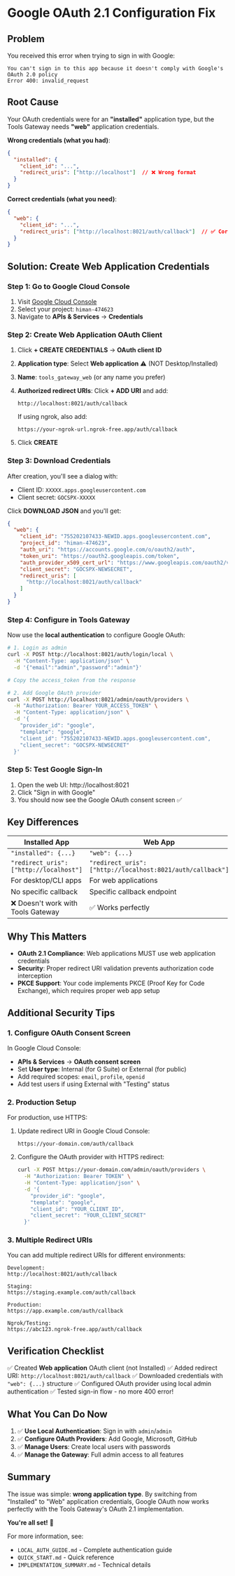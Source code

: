 # Google OAuth 2.1 Configuration Fix

## Problem

You received this error when trying to sign in with Google:
```
You can't sign in to this app because it doesn't comply with Google's OAuth 2.0 policy
Error 400: invalid_request
```

## Root Cause

Your OAuth credentials were for an **"installed"** application type, but the Tools Gateway needs **"web"** application credentials.

**Wrong credentials (what you had)**:
```json
{
  "installed": {
    "client_id": "...",
    "redirect_uris": ["http://localhost"]  // ❌ Wrong format
  }
}
```

**Correct credentials (what you need)**:
```json
{
  "web": {
    "client_id": "...",
    "redirect_uris": ["http://localhost:8021/auth/callback"]  // ✅ Correct
  }
}
```

## Solution: Create Web Application Credentials

### Step 1: Go to Google Cloud Console

1. Visit [Google Cloud Console](https://console.cloud.google.com/)
2. Select your project: `himan-474623`
3. Navigate to **APIs & Services** → **Credentials**

### Step 2: Create Web Application OAuth Client

1. Click **+ CREATE CREDENTIALS** → **OAuth client ID**
2. **Application type**: Select **Web application** ⚠️ (NOT Desktop/Installed)
3. **Name**: `tools_gateway_web` (or any name you prefer)
4. **Authorized redirect URIs**: Click **+ ADD URI** and add:
   ```
   http://localhost:8021/auth/callback
   ```
   If using ngrok, also add:
   ```
   https://your-ngrok-url.ngrok-free.app/auth/callback
   ```

5. Click **CREATE**

### Step 3: Download Credentials

After creation, you'll see a dialog with:
- Client ID: `XXXXX.apps.googleusercontent.com`
- Client secret: `GOCSPX-XXXXX`

Click **DOWNLOAD JSON** and you'll get:

```json
{
  "web": {
    "client_id": "755202107433-NEWID.apps.googleusercontent.com",
    "project_id": "himan-474623",
    "auth_uri": "https://accounts.google.com/o/oauth2/auth",
    "token_uri": "https://oauth2.googleapis.com/token",
    "auth_provider_x509_cert_url": "https://www.googleapis.com/oauth2/v1/certs",
    "client_secret": "GOCSPX-NEWSECRET",
    "redirect_uris": [
      "http://localhost:8021/auth/callback"
    ]
  }
}
```

### Step 4: Configure in Tools Gateway

Now use the **local authentication** to configure Google OAuth:

```bash
# 1. Login as admin
curl -X POST http://localhost:8021/auth/login/local \
  -H "Content-Type: application/json" \
  -d '{"email":"admin","password":"admin"}'

# Copy the access_token from the response

# 2. Add Google OAuth provider
curl -X POST http://localhost:8021/admin/oauth/providers \
  -H "Authorization: Bearer YOUR_ACCESS_TOKEN" \
  -H "Content-Type: application/json" \
  -d '{
    "provider_id": "google",
    "template": "google",
    "client_id": "755202107433-NEWID.apps.googleusercontent.com",
    "client_secret": "GOCSPX-NEWSECRET"
  }'
```

### Step 5: Test Google Sign-In

1. Open the web UI: http://localhost:8021
2. Click "Sign in with Google"
3. You should now see the Google OAuth consent screen ✅

## Key Differences

| Installed App | Web App |
|--------------|---------|
| `"installed": {...}` | `"web": {...}` |
| `"redirect_uris": ["http://localhost"]` | `"redirect_uris": ["http://localhost:8021/auth/callback"]` |
| For desktop/CLI apps | For web applications |
| No specific callback | Specific callback endpoint |
| ❌ Doesn't work with Tools Gateway | ✅ Works perfectly |

## Why This Matters

- **OAuth 2.1 Compliance**: Web applications MUST use web application credentials
- **Security**: Proper redirect URI validation prevents authorization code interception
- **PKCE Support**: Your code implements PKCE (Proof Key for Code Exchange), which requires proper web app setup

## Additional Security Tips

### 1. Configure OAuth Consent Screen

In Google Cloud Console:
- **APIs & Services** → **OAuth consent screen**
- Set **User type**: Internal (for G Suite) or External (for public)
- Add required scopes: `email`, `profile`, `openid`
- Add test users if using External with "Testing" status

### 2. Production Setup

For production, use HTTPS:

1. Update redirect URI in Google Cloud Console:
   ```
   https://your-domain.com/auth/callback
   ```

2. Configure the OAuth provider with HTTPS redirect:
   ```bash
   curl -X POST https://your-domain.com/admin/oauth/providers \
     -H "Authorization: Bearer TOKEN" \
     -H "Content-Type: application/json" \
     -d '{
       "provider_id": "google",
       "template": "google",
       "client_id": "YOUR_CLIENT_ID",
       "client_secret": "YOUR_CLIENT_SECRET"
     }'
   ```

### 3. Multiple Redirect URIs

You can add multiple redirect URIs for different environments:

```
Development:
http://localhost:8021/auth/callback

Staging:
https://staging.example.com/auth/callback

Production:
https://app.example.com/auth/callback

Ngrok/Testing:
https://abc123.ngrok-free.app/auth/callback
```

## Verification Checklist

✅ Created **Web application** OAuth client (not Installed)
✅ Added redirect URI: `http://localhost:8021/auth/callback`
✅ Downloaded credentials with `"web": {...}` structure
✅ Configured OAuth provider using local admin authentication
✅ Tested sign-in flow - no more 400 error!

## What You Can Do Now

1. ✅ **Use Local Authentication**: Sign in with `admin`/`admin`
2. ✅ **Configure OAuth Providers**: Add Google, Microsoft, GitHub
3. ✅ **Manage Users**: Create local users with passwords
4. ✅ **Manage the Gateway**: Full admin access to all features

## Summary

The issue was simple: **wrong application type**. By switching from "Installed" to "Web" application credentials, Google OAuth now works perfectly with the Tools Gateway's OAuth 2.1 implementation.

**You're all set!** 🎉

For more information, see:
- `LOCAL_AUTH_GUIDE.md` - Complete authentication guide
- `QUICK_START.md` - Quick reference
- `IMPLEMENTATION_SUMMARY.md` - Technical details
